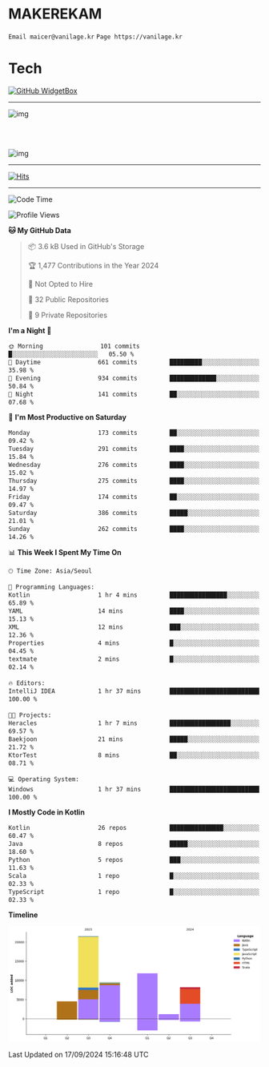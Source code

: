 # MAKEREKAM

`Email maicer@vanilage.kr`
`Page https://vanilage.kr`

# Tech

[![GitHub WidgetBox](https://github-widgetbox.vercel.app/api/skills?languages=python,js,ts,c,cpp,cs,java,kotlin,bash,md,html,css,xml,yaml,swift,powershell,json,R,SQL,php&tools=git,npm,gradle,nodejs,vercel,nginx&includeNames=true&theme=darkmode)](https://github.com/Jurredr/github-widgetbox)

---

![img](https://github-readme-stats.vercel.app/api/top-langs/?username=MAKEREKAM&layout=compact&theme=gruvbox)

<br>
<br>

![img](https://github-readme-stats.vercel.app/api/?username=MAKEREKAM&layout=compact&theme=gruvbox)

---

[![Hits](https://hits.seeyoufarm.com/api/count/incr/badge.svg?url=https%3A%2F%2Fgithub.com%2FMAKEREKAM&count_bg=%234A49D1&title_bg=%23555555&icon=&icon_color=%23E7E7E7&title=방문&edge_flat=false)](https://hits.seeyoufarm.com)

---

<!--START_SECTION:waka-->
![Code Time](http://img.shields.io/badge/Code%20Time-276%20hrs%2024%20mins-blue)

![Profile Views](http://img.shields.io/badge/Profile%20Views-0-blue)

**🐱 My GitHub Data** 

> 📦 3.6 kB Used in GitHub's Storage 
 > 
> 🏆 1,477 Contributions in the Year 2024
 > 
> 🚫 Not Opted to Hire
 > 
> 📜 32 Public Repositories 
 > 
> 🔑 9 Private Repositories 
 > 
**I'm a Night 🦉** 

```text
🌞 Morning                101 commits         █░░░░░░░░░░░░░░░░░░░░░░░░   05.50 % 
🌆 Daytime                661 commits         █████████░░░░░░░░░░░░░░░░   35.98 % 
🌃 Evening                934 commits         █████████████░░░░░░░░░░░░   50.84 % 
🌙 Night                  141 commits         ██░░░░░░░░░░░░░░░░░░░░░░░   07.68 % 
```
📅 **I'm Most Productive on Saturday** 

```text
Monday                   173 commits         ██░░░░░░░░░░░░░░░░░░░░░░░   09.42 % 
Tuesday                  291 commits         ████░░░░░░░░░░░░░░░░░░░░░   15.84 % 
Wednesday                276 commits         ████░░░░░░░░░░░░░░░░░░░░░   15.02 % 
Thursday                 275 commits         ████░░░░░░░░░░░░░░░░░░░░░   14.97 % 
Friday                   174 commits         ██░░░░░░░░░░░░░░░░░░░░░░░   09.47 % 
Saturday                 386 commits         █████░░░░░░░░░░░░░░░░░░░░   21.01 % 
Sunday                   262 commits         ████░░░░░░░░░░░░░░░░░░░░░   14.26 % 
```


📊 **This Week I Spent My Time On** 

```text
🕑︎ Time Zone: Asia/Seoul

💬 Programming Languages: 
Kotlin                   1 hr 4 mins         ████████████████░░░░░░░░░   65.89 % 
YAML                     14 mins             ████░░░░░░░░░░░░░░░░░░░░░   15.13 % 
XML                      12 mins             ███░░░░░░░░░░░░░░░░░░░░░░   12.36 % 
Properties               4 mins              █░░░░░░░░░░░░░░░░░░░░░░░░   04.45 % 
textmate                 2 mins              █░░░░░░░░░░░░░░░░░░░░░░░░   02.14 % 

🔥 Editors: 
IntelliJ IDEA            1 hr 37 mins        █████████████████████████   100.00 % 

🐱‍💻 Projects: 
Heracles                 1 hr 7 mins         █████████████████░░░░░░░░   69.57 % 
Baekjoon                 21 mins             █████░░░░░░░░░░░░░░░░░░░░   21.72 % 
KtorTest                 8 mins              ██░░░░░░░░░░░░░░░░░░░░░░░   08.71 % 

💻 Operating System: 
Windows                  1 hr 37 mins        █████████████████████████   100.00 % 
```

**I Mostly Code in Kotlin** 

```text
Kotlin                   26 repos            ███████████████░░░░░░░░░░   60.47 % 
Java                     8 repos             █████░░░░░░░░░░░░░░░░░░░░   18.60 % 
Python                   5 repos             ███░░░░░░░░░░░░░░░░░░░░░░   11.63 % 
Scala                    1 repo              █░░░░░░░░░░░░░░░░░░░░░░░░   02.33 % 
TypeScript               1 repo              █░░░░░░░░░░░░░░░░░░░░░░░░   02.33 % 
```



**Timeline**

![Lines of Code chart](https://raw.githubusercontent.com/MAKEREKAM/MAKEREKAM/main/assets/bar_graph.png)


 Last Updated on 17/09/2024 15:16:48 UTC
<!--END_SECTION:waka-->
